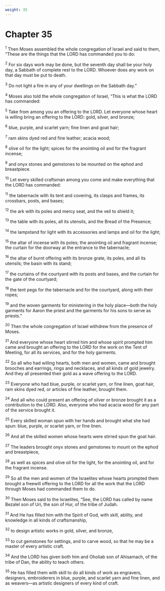 ```yaml
---
weight: 35
---
```


# Chapter 35

<sup>1</sup> Then Moses assembled the whole congregation of Israel and said to them, “These are the things that the LORD has commanded you to do: 

<sup>2</sup> For six days work may be done, but the seventh day shall be your holy day, a Sabbath of complete rest to the LORD. Whoever does any work on that day must be put to death. 

<sup>3</sup> Do not light a fire in any of your dwellings on the Sabbath day.” 

<sup>4</sup> Moses also told the whole congregation of Israel, “This is what the LORD has commanded: 

<sup>5</sup> Take from among you an offering to the LORD. Let everyone whose heart is willing bring an offering to the LORD: gold, silver, and bronze; 

<sup>6</sup> blue, purple, and scarlet yarn; fine linen and goat hair; 

<sup>7</sup> ram skins dyed red and fine leather; acacia wood; 

<sup>8</sup> olive oil for the light; spices for the anointing oil and for the fragrant incense; 

<sup>9</sup> and onyx stones and gemstones to be mounted on the ephod and breastpiece. 

<sup>10</sup> Let every skilled craftsman among you come and make everything that the LORD has commanded: 

<sup>11</sup> the tabernacle with its tent and covering, its clasps and frames, its crossbars, posts, and bases; 

<sup>12</sup> the ark with its poles and mercy seat, and the veil to shield it; 

<sup>13</sup> the table with its poles, all its utensils, and the Bread of the Presence; 

<sup>14</sup> the lampstand for light with its accessories and lamps and oil for the light; 

<sup>15</sup> the altar of incense with its poles; the anointing oil and fragrant incense; the curtain for the doorway at the entrance to the tabernacle; 

<sup>16</sup> the altar of burnt offering with its bronze grate, its poles, and all its utensils; the basin with its stand; 

<sup>17</sup> the curtains of the courtyard with its posts and bases, and the curtain for the gate of the courtyard; 

<sup>18</sup> the tent pegs for the tabernacle and for the courtyard, along with their ropes; 

<sup>19</sup> and the woven garments for ministering in the holy place—both the holy garments for Aaron the priest and the garments for his sons to serve as priests.” 

<sup>20</sup> Then the whole congregation of Israel withdrew from the presence of Moses. 

<sup>21</sup> And everyone whose heart stirred him and whose spirit prompted him came and brought an offering to the LORD for the work on the Tent of Meeting, for all its services, and for the holy garments. 

<sup>22</sup> So all who had willing hearts, both men and women, came and brought brooches and earrings, rings and necklaces, and all kinds of gold jewelry. And they all presented their gold as a wave offering to the LORD. 

<sup>23</sup> Everyone who had blue, purple, or scarlet yarn, or fine linen, goat hair, ram skins dyed red, or articles of fine leather, brought them. 

<sup>24</sup> And all who could present an offering of silver or bronze brought it as a contribution to the LORD. Also, everyone who had acacia wood for any part of the service brought it. 

<sup>25</sup> Every skilled woman spun with her hands and brought what she had spun: blue, purple, or scarlet yarn, or fine linen. 

<sup>26</sup> And all the skilled women whose hearts were stirred spun the goat hair. 

<sup>27</sup> The leaders brought onyx stones and gemstones to mount on the ephod and breastpiece, 

<sup>28</sup> as well as spices and olive oil for the light, for the anointing oil, and for the fragrant incense. 

<sup>29</sup> So all the men and women of the Israelites whose hearts prompted them brought a freewill offering to the LORD for all the work that the LORD through Moses had commanded them to do. 

<sup>30</sup> Then Moses said to the Israelites, “See, the LORD has called by name Bezalel son of Uri, the son of Hur, of the tribe of Judah. 

<sup>31</sup> And He has filled him with the Spirit of God, with skill, ability, and knowledge in all kinds of craftsmanship, 

<sup>32</sup> to design artistic works in gold, silver, and bronze, 

<sup>33</sup> to cut gemstones for settings, and to carve wood, so that he may be a master of every artistic craft. 

<sup>34</sup> And the LORD has given both him and Oholiab son of Ahisamach, of the tribe of Dan, the ability to teach others. 

<sup>35</sup> He has filled them with skill to do all kinds of work as engravers, designers, embroiderers in blue, purple, and scarlet yarn and fine linen, and as weavers—as artistic designers of every kind of craft. 


